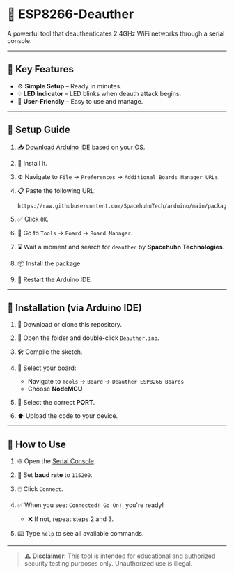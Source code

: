 # 📡 ESP8266-Deauther

A powerful tool that deauthenticates 2.4GHz WiFi networks through a serial console.

---

## 🚀 Key Features

* ⚙️ **Simple Setup** – Ready in minutes.
* 💡 **LED Indicator** – LED blinks when deauth attack begins.
* 🧠 **User-Friendly** – Easy to use and manage.

---

## 🔧 Setup Guide

1. 📥 [Download Arduino IDE](https://www.arduino.cc/en/software) based on your OS.
2. 💽 Install it.
3. ⚙️ Navigate to `File` → `Preferences` → `Additional Boards Manager URLs`.
4. 📋 Paste the following URL:

   ```
   https://raw.githubusercontent.com/SpacehuhnTech/arduino/main/package_spacehuhn_index.json
   ```
5. ✅ Click `OK`.
6. 🧭 Go to `Tools` → `Board` → `Board Manager`.
7. ⌛ Wait a moment and search for `deauther` by **Spacehuhn Technologies**.
8. 📦 Install the package.
9. 🔁 Restart the Arduino IDE.

---

## 📲 Installation (via Arduino IDE)

1. 📂 Download or clone this repository.
2. 📄 Open the folder and double-click `Deauther.ino`.
3. 🛠️ Compile the sketch.
4. 📍 Select your board:

   * Navigate to `Tools` → `Board` → `Deauther ESP8266 Boards`
   * Choose **NodeMCU**
5. 🔌 Select the correct **PORT**.
6. ⬆️ Upload the code to your device.

---

## 🧪 How to Use

1. 🌐 Open the [Serial Console](https://wirebits.github.io/SerialConsole/).
2. 🔧 Set **baud rate** to `115200`.
3. 🖱️ Click `Connect`.
4. ✅ When you see: `Connected! Go On!`, you're ready!

   * ❌ If not, repeat steps 2 and 3.
5. ⌨️ Type `help` to see all available commands.

---

> ⚠️ **Disclaimer**: This tool is intended for educational and authorized security testing purposes only. Unauthorized use is illegal.
